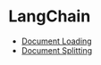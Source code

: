 # LangChain

- [Document Loading](./docs/document-loading.md)
- [Document Splitting](./docs/document-splitting.md)
